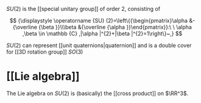 $SU(2)$ is the [[special unitary group]] of order 2, consisting of 

$$
{\displaystyle \operatorname {SU} (2)=\left\{{\begin{pmatrix}\alpha &-{\overline {\beta }}\\\beta &{\overline {\alpha }}\end{pmatrix}}:\ \ \alpha ,\beta \in \mathbb {C} ,|\alpha |^{2}+|\beta |^{2}=1\right\}~,}
$$


$SU(2)$ can represent [[unit quaternions|quaternion]] and is a double cover for [[3D rotation group]] $SO(3)$

# [[Lie algebra]]

The Lie algebra on $SU(2)$ is (basically) the [[cross product]] on $\RR^3$.